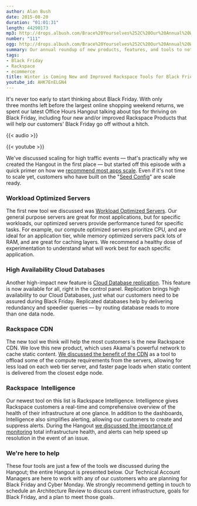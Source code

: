 ```yaml
---
author: Alan Bush
date: 2015-08-20
duration: "01:01:31"
length: 44290173
mp3: http://drops.albush.com/Brace%20Yourselves%252C%20Our%20Annual%20Winter%20is%20Coming%20Shows%20are%20Coming.mp3
number: "111"
ogg: http://drops.albush.com/Brace%20Yourselves%252C%20Our%20Annual%20Winter%20is%20Coming%20Shows%20are%20Coming.ogg
summary: Our annual roundup of new products, features, and tools to not just survive, but thrive on Black Friday.
tags:
- Black Friday
- Rackspace
- ecommerce
title: Winter is Coming New and Improved Rackspace Tools for Black Friday Success
youtube_id: AHK7EnELGN4
---
```


It's never too early to start thinking about Black Friday. With only three months left before the largest online shopping weekend returns, we spent our latest Office Hours Hangout talking about tips for thriving on Black Friday, including four new and/or improved Rackspace Products that will help our customers' Black Friday go off without a hitch.

{{< audio >}}

{{< youtube >}}

We've discussed scaling for high traffic events — that's practically why we created the Hangout in the first place — but started off this episode with a quick primer on how we [recommend most apps scale][1]. Even if it's not time to scale yet, customers who have built on the "[Seed Config][2]" are scale ready.

   [1]: https://youtu.be/AHK7EnELGN4?t=5m40s
   [2]: http://www.rackspace.com/blog/fundamentals-of-cloud-architecture-the-seed-config-video/

### Workload Optimized Servers

The first new tool we discussed was [Workload Optimized Servers][3]. Our general purpose servers are great for most applications, but for specific workloads, our optimized servers provide performance tuned for specific tasks. For example, our compute optimized servers prioritize CPU, and are ideal for an application tier, while memory optimized servers pack lots of RAM, and are great for caching layers. We recommend a healthy dose of experimentation to understand what will work best for each specific application.

   [3]: https://youtu.be/AHK7EnELGN4?t=12m00s

### High Availability Cloud Databases

Another high-impact new feature is [Cloud Database replication][4]. This feature is now available for all, right in the control panel. Replication brings high availability to our Cloud Databases, just what our customers need to be assured during Black Friday. Replicated databases help by delivering redundancy and speedier queries — by routing database reads to more than one data node.

   [4]: https://youtu.be/AHK7EnELGN4?t=32m14s

### Rackspace CDN

The new tool we think will help the most customers is the new Rackspace CDN. We love this new product, which uses Akamai's powerful network to cache static content. [We discussed the benefit of the CDN][5] as a tool to offload some of the compute requirements from the servers, allowing for less load on each web tier server, and faster page loads when static content is delivered from the closest edge node.

   [5]: https://youtu.be/AHK7EnELGN4?t=35m54s

### Rackspace  Intelligence

Our newest tool on this list is Rackspace Intelligence. Intelligence gives Rackspace customers a real-time and comprehensive overview of the health of their infrastructure at one glance. In addition to the dashboards, Intelligence also simplifies alerting, allowing our customers to create and suppress alerts. During the Hangout [we discussed the importance of monitoring][6] total infrastructure health, and alerts can help speed up resolution in the event of an issue.

   [6]: https://youtu.be/AHK7EnELGN4?t=45m32s

### We're here to help

These four tools are just a few of the tools we discussed during the Hangout; the entire Hangout is presented below. Our Technical Account Managers are here to work with any of our customers who are planning for Black Friday and Cyber Monday. We strongly recommend getting in touch to schedule an Architecture Review to discuss current infrastructure, goals for Black Friday, and a plan to meet those goals.
